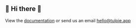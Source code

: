 ## 🌹 Hi there 👋

View the [documentation](https://help.tulpie.app/) or send us an email hello@tulpie.app

